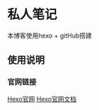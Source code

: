 # 私人笔记
本博客使用hexo + gitHub搭建


## 使用说明
### 官网链接
[Hexo官网](https://hexo.io/zh-cn)
[Hexo官网文档](https://hexo.io/zh-cn/docs/)
